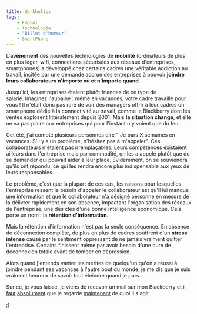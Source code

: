 ```yaml
---
title: Workholics
tags:
    - Emploi
    - Technologie
    - "Billet d'humeur"
    - SmartPhone
---
```


L'**avènement** des nouvelles technologies de **mobilité** (ordinateurs de plus
en plus léger, wifi, connections sécurisées aux réseaux d'entreprises,
smartphones) a développé chez certains cadres une véritable addiction au
travail, incitée par une demande accrue des entreprises à pouvoir **joindre
leurs collaborateurs n'importe où et n'importe quand**.

<!-- more -->

Jusqu'ici, les entreprises étaient plutôt friandes de ce type de
salarié. Imaginez l'aubaine&nbsp;: même en vacances, votre cadre travaille pour
vous&nbsp;! Il n'était donc pas rare de voir des managers offrir à leur cadres
un smartphone dédié à la connectivité au travail, comme le Blackberry dont les
ventes explosent littéralement depuis 2001\. Mais **la situation change**, et
elle ne va pas plaire aux entreprises qui pour l'instant n'y voient que du feu.

Cet été, j'ai compté plusieurs personnes dire " Je pars X semaines en vacances.
S'il y a un problème, n'hésitez pas à m'appeler". Ces collaborateurs n'étaient
pas irremplaçables. Leurs compétences existaient ailleurs dans l'entreprise mais
par commodité, on les a appelé plutôt que de se demander qui pouvait aider à
leur place. Évidemment, on se souviendra qu'ils ont répondu, ce qui les rendra
encore plus indispensable aux yeux de leurs responsables.

Le problème, c'est que la plupart de ces cas, les raisons pour lesquelles
l'entreprise ressent le besoin d'appeler le collaborateur est qu'il lui manque
une information et que le collaborateur n'a désigné personne en mesure de la
délivrer rapidement en son absence, impactant l'organisation des réseaux de
l'entreprise, une des clés d'une bonne intelligence économique. Cela porte un
nom&nbsp;: la **rétention d'information**.

Mais la rétention d'information n'est pas la seule conséquence. En absence de
déconnexion complète, de plus en plus de cadres souffrent d'un **stress
intense** causé par le sentiment oppressant de ne jamais vraiment quitter
l'entreprise. Certains finissent même par avoir besoin d'une cure de déconnexion
totale avant de tomber en dépression.

Alors quand j'entends vanter les mérites de quelqu'un qu'on a réussi à joindre
pendant ses vacances à l'autre bout du monde, je me dis que je suis vraiment
heureux de savoir tout éteindre quand je pars.

Sur ce, je vous laisse, je viens de recevoir un mail sur mon Blackberry et il
<span style="text-decoration: underline">faut</span>
<span style="text-decoration: underline">absolument</span> que je regarde
<span style="text-decoration: underline">maintenant</span> de quoi il s'agit

;)
